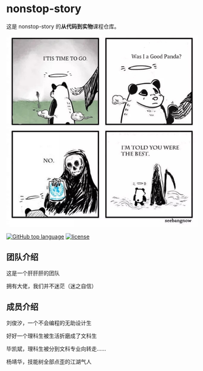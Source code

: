 # nonstop-story

这是 nonstop-story 的**从代码到实物**课程仓库。

![alt](logo/logo.jpg)

[![GitHub top language](https://img.shields.io/github/languages/top/nonstop-story/code2things.svg)](https://github.com/nonstop-story/code2things)
[![license](https://img.shields.io/github/license/nonstop-story/code2things.svg?colorB=000000)](https://github.com/nonstop-story/code2things)

## 团队介绍

这是一个肝肝肝的团队

拥有大佬，我们并不迷茫（迷之自信）

## 成员介绍

刘俊汐，一个不会编程的无助设计生

好好一个理科生被生活折磨成了文科生

毕凯斌，理科生被分到文科专业向转走......

杨靖华，技能树全部点歪的江湖气人
